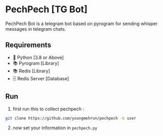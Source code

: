 # PechPech [TG Bot]
PechPech Bot is a telegram bot based on pyrogram
for sending whisper messages in telegram chats.

## Requirements 
- 🐍 Python [3.8 or Above] 
- 📚 Pyrogram [Library]
- 📚 Redis [Library]
- 🗄 Redis Server [Database]

## Run
1. first run this to collect pechpech :
```bash
git clone https://github.com/youngmehrun/pechpech -b user
```
2. now set your information in `pechpech.py`
